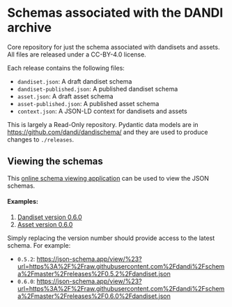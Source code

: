 # Schemas associated with the DANDI archive

Core repository for just the schema associated with dandisets and assets. All files are released under a CC-BY-4.0 license.

Each release contains the following files:

- `dandiset.json`: A draft dandiset schema
- `dandiset-published.json`: A published dandiset schema
- `asset.json`: A draft asset schema
- `asset-published.json`: A published asset schema
- `context.json`: A JSON-LD context for dandisets and assets

This is largely a Read-Only repository. Pydantic data models are in 
https://github.com/dandi/dandischema/ and they are used to produce 
changes to `./releases`.

## Viewing the schemas

This [online schema viewing application](https://json-schema.app/) can be used to view the JSON schemas.

#### Examples: 

1. [Dandiset version 0.6.0](https://json-schema.app/view/%23?url=https%3A%2F%2Fraw.githubusercontent.com%2Fdandi%2Fschema%2Fmaster%2Freleases%2F0.6.0%2Fdandiset.json)
1. [Asset version 0.6.0](https://json-schema.app/view/%23?url=https%3A%2F%2Fraw.githubusercontent.com%2Fdandi%2Fschema%2Fmaster%2Freleases%2F0.6.0%2Fasset.json)

Simply replacing the version number should provide access to the latest schema. For example:

- `0.5.2`: https://json-schema.app/view/%23?url=https%3A%2F%2Fraw.githubusercontent.com%2Fdandi%2Fschema%2Fmaster%2Freleases%2F0.5.2%2Fdandiset.json
- `0.6.0`: https://json-schema.app/view/%23?url=https%3A%2F%2Fraw.githubusercontent.com%2Fdandi%2Fschema%2Fmaster%2Freleases%2F0.6.0%2Fdandiset.json
